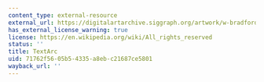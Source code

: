 ```yaml
---
content_type: external-resource
external_url: https://digitalartarchive.siggraph.org/artwork/w-bradford-paley-textarc/
has_external_license_warning: true
license: https://en.wikipedia.org/wiki/All_rights_reserved
status: ''
title: TextArc
uid: 71762f56-05b5-4335-a8eb-c21687ce5801
wayback_url: ''
---
```

